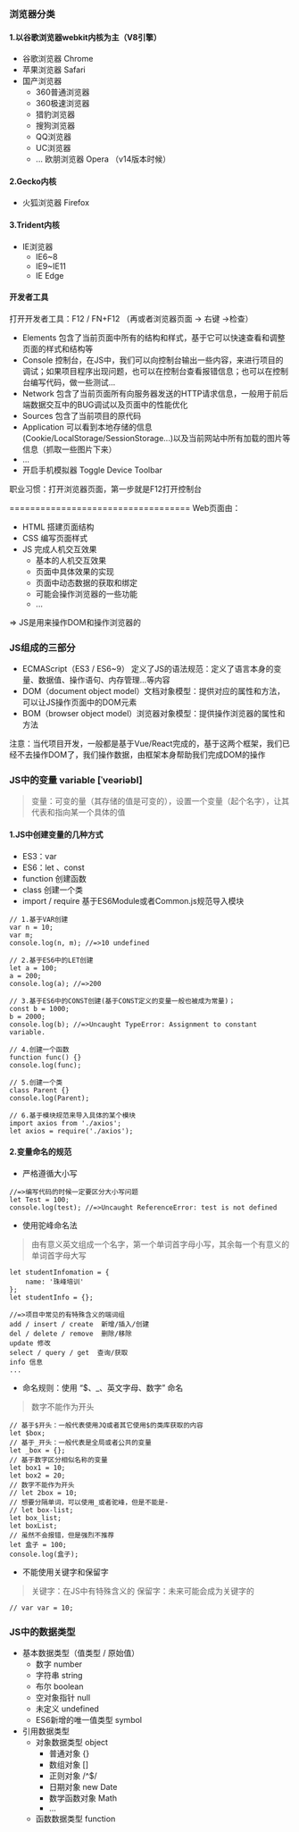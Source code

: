 ### 浏览器分类
#### 1.以谷歌浏览器webkit内核为主（V8引擎）
- 谷歌浏览器 Chrome
- 苹果浏览器 Safari
- 国产浏览器
	+ 360普通浏览器
	+ 360极速浏览器
	+ 猎豹浏览器
	+ 搜狗浏览器
	+ QQ浏览器
	+ UC浏览器
	+ ...
欧朋浏览器 Opera （v14版本时候）

#### 2.Gecko内核
- 火狐浏览器 Firefox

#### 3.Trident内核
- IE浏览器
	+ IE6~8
	+ IE9~IE11
	+ IE Edge

#### 开发者工具
打开开发者工具：F12 / FN+F12  （再或者浏览器页面 -> 右键 ->检查）
- Elements 包含了当前页面中所有的结构和样式，基于它可以快速查看和调整页面的样式和结构等
- Console 控制台，在JS中，我们可以向控制台输出一些内容，来进行项目的调试；如果项目程序出现问题，也可以在控制台查看报错信息；也可以在控制台编写代码，做一些测试...
- Network 包含了当前页面所有向服务器发送的HTTP请求信息，一般用于前后端数据交互中的BUG调试以及页面中的性能优化
- Sources 包含了当前项目的原代码
- Application 可以看到本地存储的信息(Cookie/LocalStorage/SessionStorage...)以及当前网站中所有加载的图片等信息（抓取一些图片下来）
- ...
- 开启手机模拟器 Toggle Device Toolbar

职业习惯：打开浏览器页面，第一步就是F12打开控制台

===================================
Web页面由：
- HTML 搭建页面结构
- CSS 编写页面样式
- JS 完成人机交互效果
	+ 基本的人机交互效果
	+ 页面中具体效果的实现
	+ 页面中动态数据的获取和绑定
	+ 可能会操作浏览器的一些功能
	+ ...

=> JS是用来操作DOM和操作浏览器的

### JS组成的三部分
- ECMAScript（ES3 / ES6~9） 定义了JS的语法规范：定义了语言本身的变量、数据值、操作语句、内存管理...等内容
- DOM（document object model）文档对象模型：提供对应的属性和方法，可以让JS操作页面中的DOM元素
- BOM（browser object model）浏览器对象模型：提供操作浏览器的属性和方法

注意：当代项目开发，一般都是基于Vue/React完成的，基于这两个框架，我们已经不去操作DOM了，我们操作数据，由框架本身帮助我们完成DOM的操作

### JS中的变量 variable  [ˈveəriəbl] 
> 变量：可变的量（其存储的值是可变的），设置一个变量（起个名字），让其代表和指向某一个具体的值

#### 1.JS中创建变量的几种方式
- ES3：var
- ES6：let 、const
- function 创建函数
- class 创建一个类
- import / require 基于ES6Module或者Common.js规范导入模块

```
// 1.基于VAR创建
var n = 10;
var m;
console.log(n, m); //=>10 undefined

// 2.基于ES6中的LET创建
let a = 100;
a = 200;
console.log(a); //=>200

// 3.基于ES6中的CONST创建(基于CONST定义的变量一般也被成为常量)；
const b = 1000;
b = 2000;
console.log(b); //=>Uncaught TypeError: Assignment to constant variable.

// 4.创建一个函数
function func() {}
console.log(func);

// 5.创建一个类
class Parent {}
console.log(Parent);

// 6.基于模块规范来导入具体的某个模块
import axios from './axios';
let axios = require('./axios');
```

#### 2.变量命名的规范
- 严格遵循大小写
```
//=>编写代码的时候一定要区分大小写问题
let Test = 100;
console.log(test); //=>Uncaught ReferenceError: test is not defined
```

- 使用驼峰命名法
> 由有意义英文组成一个名字，第一个单词首字母小写，其余每一个有意义的单词首字母大写
```
let studentInfomation = {
	name: '珠峰培训'
};
let studentInfo = {};

//=>项目中常见的有特殊含义的端词组
add / insert / create  新增/插入/创建
del / delete / remove  删除/移除
update 修改
select / query / get  查询/获取
info 信息
...
```

- 命名规则：使用 “$、_、英文字母、数字” 命名
> 数字不能作为开头
```
// 基于$开头：一般代表使用JQ或者其它使用$的类库获取的内容
let $box;
// 基于_开头：一般代表是全局或者公共的变量
let _box = {};
// 基于数字区分相似名称的变量
let box1 = 10;
let box2 = 20;
// 数字不能作为开头
// let 2box = 10;
// 想要分隔单词，可以使用_或者驼峰，但是不能是-
// let box-list;
let box_list;
let boxList;
// 虽然不会报错，但是强烈不推荐
let 盒子 = 100;
console.log(盒子);
```

- 不能使用关键字和保留字
> 关键字：在JS中有特殊含义的
> 保留字：未来可能会成为关键字的
```
// var var = 10;
```

### JS中的数据类型
- 基本数据类型（值类型 / 原始值）
	+ 数字 number
	+ 字符串 string
	+ 布尔 boolean
	+ 空对象指针 null
	+ 未定义 undefined
	+ ES6新增的唯一值类型 symbol
- 引用数据类型
	+ 对象数据类型 object
		+ 普通对象 {}
		+ 数组对象 []
		+ 正则对象 /^$/
		+ 日期对象 new Date
		+ 数学函数对象 Math
		+ ...
	+ 函数数据类型 function